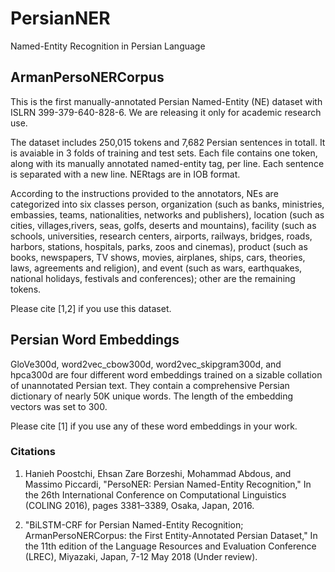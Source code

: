 # PersianNER
Named-Entity Recognition in Persian Language

## ArmanPersoNERCorpus 
This is the first manually-annotated Persian Named-Entity (NE) dataset with ISLRN 399-379-640-828-6. We are releasing it only for academic research use.

The dataset includes 250,015 tokens and 7,682 Persian sentences in totall. It is avaiable in 3 folds of training and test sets. Each file contains one token, along with its manually annotated named-entity tag, per line. Each sentence is separated with a new line. NERtags are in IOB format. 

According to the instructions provided to the annotators, NEs are categorized into six classes person, organization (such as banks, ministries, embassies, teams, nationalities, networks and publishers), location (such as cities, villages,rivers, seas, golfs, deserts and mountains), facility (such as schools, universities, research centers, airports, railways, bridges, roads, harbors, stations, hospitals, parks, zoos and cinemas), product (such as books, newspapers, TV shows, movies, airplanes, ships, cars, theories, laws, agreements and religion), and event (such as wars, earthquakes, national holidays, festivals and conferences); other are the remaining tokens. 

Please cite [1,2] if you use this dataset.

## Persian Word Embeddings

GloVe300d, word2vec_cbow300d, word2vec_skipgram300d, and hpca300d are four different word embeddings trained on a sizable collation of unannotated Persian text. They contain a comprehensive Persian dictionary of nearly 50K unique words. The length of the embedding vectors was set to 300.

Please cite [1] if you use any of these word embeddings in your work.

### Citations

1. Hanieh Poostchi, Ehsan Zare Borzeshi, Mohammad Abdous, and Massimo Piccardi, "PersoNER: Persian Named-Entity Recognition," In the 26th International Conference on Computational Linguistics (COLING 2016), pages 3381–3389, Osaka, Japan, 2016.

2. "BiLSTM-CRF for Persian Named-Entity Recognition; ArmanPersoNERCorpus: the First Entity-Annotated Persian Dataset," In the 11th edition of the Language Resources and Evaluation Conference (LREC), Miyazaki, Japan, 7-12 May 2018 (Under review).
